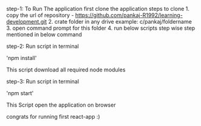 step-1:  To Run The application first clone the application 
			steps to clone
	1. copy the url of repository - 
	https://github.com/pankaj-R1992/learning-development.git
	2. crate folder in any drive 
	example: c/pankaj/foldername
	3. open command prompt for this folder
	4. run below scripts step wise step mentioned in below 	command

step-2: Run script in terminal

'npm install'

This script download all required node modules

step-3: Run script in terminal

'npm start'

This Script open the application on browser

congrats for running first react-app :)
